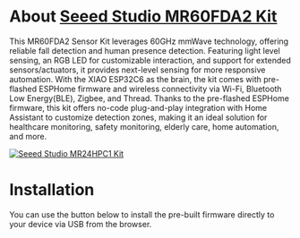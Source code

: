 # About [Seeed Studio MR60FDA2 Kit](https://www.seeedstudio.com/MR60FDA2-60GHz-mmWave-Sensor-Fall-Detection-Module-p-5946.html)

This MR60FDA2 Sensor Kit leverages 60GHz mmWave technology, offering reliable fall detection and human presence detection. Featuring light level sensing, an RGB LED for customizable interaction, and support for extended sensors/actuators, it provides next-level sensing for more responsive automation. With the XIAO ESP32C6 as the brain, the kit comes with pre-flashed ESPHome firmware and wireless connectivity via Wi-Fi, Bluetooth Low Energy(BLE), Zigbee, and Thread. Thanks to the pre-flashed ESPHome firmware, this kit offers no-code plug-and-play integration with Home Assistant to customize detection zones, making it an ideal solution for healthcare monitoring, safety monitoring, elderly care, home automation, and more.

[![Seeed Studio MR24HPC1 Kit](https://files.seeedstudio.com/wiki/mmwave-for-xiao/mr60/2-mmWave-45font.jpg)](https://www.seeedstudio.com/MR60FDA2-60GHz-mmWave-Sensor-Fall-Detection-Module-p-5946.html)

# Installation

You can use the button below to install the pre-built firmware directly to your device via USB from the browser.

<esp-web-install-button manifest="./firmware/manifest.json"></esp-web-install-button>

<script type="module" src="https://unpkg.com/esp-web-tools@9/dist/web/install-button.js?module"></script>
